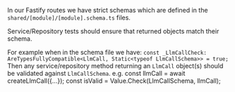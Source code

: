 In our Fastify routes we have strict schemas which are defined in the `shared/[module]/[module].schema.ts` files.

Service/Repository tests should ensure that returned objects match their schema.

For example when in the schema file we have:
`const _LlmCallCheck: AreTypesFullyCompatible<LlmCall, Static<typeof LlmCallSchema>> = true;`
Then any service/repository method returning an `LlmCall` object(s) should be validated against `LlmCallSchema`.
e.g. 
const llmCall = await createLlmCall({...});
const isValid = Value.Check(LlmCallSchema, llmCall);